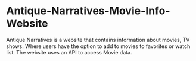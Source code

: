 # Antique-Narratives-Movie-Info-Website
 Antique Narratives is a website that contains information about movies, TV shows. Where users have the option to add to movies to favorites or watch list. The website uses an API to access Movie data.
